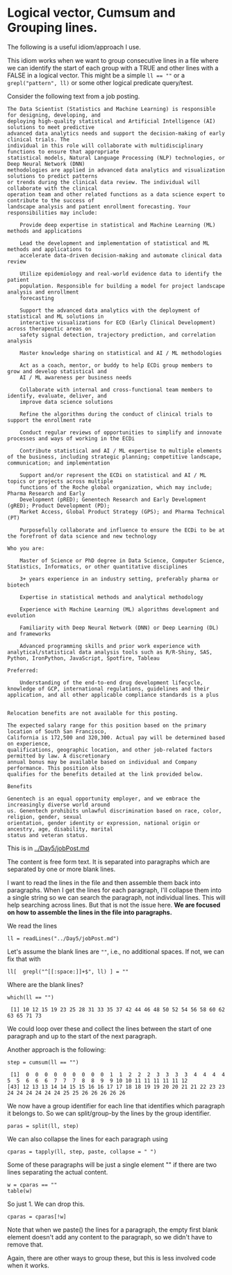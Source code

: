 # Logical vector, Cumsum and Grouping lines.


The following is a useful idiom/approach I use.

This idiom works when we want to group consecutive lines in a file where
we can identify the start of each group with a TRUE and other lines with a FALSE in a logical
vector.
This might be a simple `ll == ""` or a `grepl("pattern", ll)` or some other logical predicate query/test.




Consider the following text from a job posting.
```
The Data Scientist (Statistics and Machine Learning) is responsible for designing, developing, and
deploying high-quality statistical and Artificial Intelligence (AI) solutions to meet predictive
advanced data analytics needs and support the decision-making of early clinical trials. The
individual in this role will collaborate with multidisciplinary functions to ensure that appropriate
statistical models, Natural Language Processing (NLP) technologies, or Deep Neural Network (DNN)
methodologies are applied in advanced data analytics and visualization solutions to predict patterns
or trends during the clinical data review. The individual will collaborate with the clinical
operation team and other related functions as a data science expert to contribute to the success of
landscape analysis and patient enrollment forecasting. Your responsibilities may include:

    Provide deep expertise in statistical and Machine Learning (ML) methods and applications

    Lead the development and implementation of statistical and ML methods and applications to
    accelerate data-driven decision-making and automate clinical data review

    Utilize epidemiology and real-world evidence data to identify the patient
    population. Responsible for building a model for project landscape analysis and enrollment
    forecasting

    Support the advanced data analytics with the deployment of statistical and ML solutions in
    interactive visualizations for ECD (Early Clinical Development) across therapeutic areas on
    safety signal detection, trajectory prediction, and correlation analysis

    Master knowledge sharing on statistical and AI / ML methodologies

    Act as a coach, mentor, or buddy to help ECDi group members to grow and develop statistical and
    AI / ML awareness per business needs

    Collaborate with internal and cross-functional team members to identify, evaluate, deliver, and
    improve data science solutions

    Refine the algorithms during the conduct of clinical trials to support the enrollment rate

    Conduct regular reviews of opportunities to simplify and innovate processes and ways of working in the ECDi

    Contribute statistical and AI / ML expertise to multiple elements of the business, including strategic planning; competitive landscape, communication; and implementation

    Support and/or represent the ECDi on statistical and AI / ML topics or projects across multiple
    functions of the Roche global organization, which may include; Pharma Research and Early
    Development (pRED); Genentech Research and Early Development (gRED); Product Development (PD);
    Market Access, Global Product Strategy (GPS); and Pharma Technical (PT)

    Purposefully collaborate and influence to ensure the ECDi to be at the forefront of data science and new technology

Who you are:

    Master of Science or PhD degree in Data Science, Computer Science, Statistics, Informatics, or other quantitative disciplines

    3+ years experience in an industry setting, preferably pharma or biotech

    Expertise in statistical methods and analytical methodology

    Experience with Machine Learning (ML) algorithms development and evolution

    Familiarity with Deep Neural Network (DNN) or Deep Learning (DL) and frameworks

    Advanced programming skills and prior work experience with analytical/statistical data analysis tools such as R/R-Shiny, SAS, Python, IronPython, JavaScript, Spotfire, Tableau

Preferred:

    Understanding of the end-to-end drug development lifecycle, knowledge of GCP, international regulations, guidelines and their application, and all other applicable compliance standards is a plus


Relocation benefits are not available for this posting.

The expected salary range for this position based on the primary location of South San Francisco,
California is 172,500 and 320,300. Actual pay will be determined based on experience,
qualifications, geographic location, and other job-related factors permitted by law. A discretionary
annual bonus may be available based on individual and Company performance. This position also
qualifies for the benefits detailed at the link provided below.

Benefits

Genentech is an equal opportunity employer, and we embrace the increasingly diverse world around
us. Genentech prohibits unlawful discrimination based on race, color, religion, gender, sexual
orientation, gender identity or expression, national origin or ancestry, age, disability, marital
status and veteran status.
```
This is in [../Day5/jobPost.md](../Day5/jobPost.md)


The content is free form text. It is separated into paragraphs
which are separated by one or more blank lines.


I want to read the lines in the file and then assemble them back into paragraphs.
When I get the lines for each paragraph, I'll collapse them into a single string so we can
search the paragraph, not individual lines.
This will help searching across lines.
But that is not the issue here.
**We are focused on how to assemble the lines in the file into paragraphs.**

We read the lines
```{r}
ll = readLines("../Day5/jobPost.md")
```


Let's assume the blank lines are `""`, i.e., no additional spaces.  If not, we can fix that with
```{r}
ll[  grepl("^[[:space:]]+$", ll) ] = ""
```


Where are the blank lines?
```{r}
which(ll == "")
```
```
 [1] 10 12 15 19 23 25 28 31 33 35 37 42 44 46 48 50 52 54 56 58 60 62 63 65 71 73
```

We could loop over these and collect the lines between the start of one paragraph and up to the
start of the next paragraph. 

Another approach is the following:
```{r}
step = cumsum(ll == "")
```
```
 [1]  0  0  0  0  0  0  0  0  0  1  1  2  2  2  3  3  3  3  4  4  4  4  5  5  6  6  6  7  7  7  8  8  9  9 10 10 11 11 11 11 11 12
[43] 12 13 13 14 14 15 15 16 16 17 17 18 18 19 19 20 20 21 21 22 23 23 24 24 24 24 24 24 25 25 26 26 26 26 26
```

We now have a group identifier for each line that identifies which paragraph it belongs to.
So we can split/group-by the lines by the group identifier.

```{r}
paras = split(ll, step)
```

We can also collapse the lines for each paragraph using
```{r}
cparas = tapply(ll, step, paste, collapse = " ")
```

Some of these paragraphs will be just a single element "" if there are two lines separating the
actual content. 
```{r}
w = cparas == ""
table(w)
```
So just 1.  We can drop this.

```
cparas = cparas[!w]
```

Note that when we paste() the lines for a paragraph, the empty first blank element doesn't add any
content to the paragraph,  so we didn't have to remove that.


Again, there are other ways to group these, but this is less involved code when it works.
